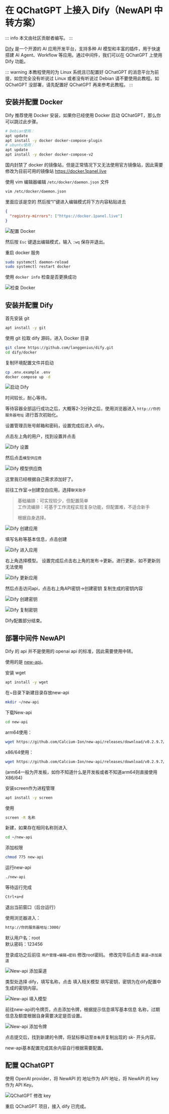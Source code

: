 # 在 QChatGPT 上接入 Dify（NewAPI 中转方案）

::: info 
本文由社区贡献者编写。
:::

[Dify](https://dify.ai/) 是一个开源的 AI 应用开发平台，支持多种 AI 模型和丰富的插件，用于快速搭建 AI Agent、Workflow 等应用。通过中间件，我们可以在 QChatGPT 上使用 Dify 功能。

::: warning 
本教程使用的为 Linux 系统且已配置好 QChatGPT 的消息平台为前提，如您完全没有听说过 Linux 或者没有听说过 Debian 请不要使用此教程。如 QChatGPT 没部署，请先配置好 QChatGPT 再来参考此教程。
:::

## 安装并配置 Docker

Dify 推荐使用 Docker 安装，如果你已经使用 Docker 启动 QChatGPT，那么你可以跳过此步骤。

```bash
# Debian使用：
apt update
apt install -y docker docker-compose-plugin
# ubuntu使用：
apt update
apt install -y docker docker-compose-v2
```

国内封禁了 docker 的镜像站，但是正常情况下又无法使用官方镜像站，因此需要修改为目前可用的镜像站 https://docker.1panel.live

使用 vim 编辑器编辑 `/etc/docker/daemon.json` 文件

```bash
vim /etc/docker/daemon.json
```

里面应该是空的
然后按“I”键进入编辑模式将下方内容粘贴进去

```json
{
  "registry-mirrors": ["https://docker.1panel.live"]
}
```

![配置 Docker](/assets/image/dify_01.png)

然后按 `Esc` 键退出编辑模式，输入 `:wq` 保存并退出。

重启 docker 服务

```bash
sudo systemctl daemon-reload
sudo systemctl restart docker
```

使用 `docker info` 检查是否更换成功

![检查 Docker](/assets/image/dify_02.png)

## 安装并配置 Dify

首先安装 git

```bash
apt install -y git
```

使用 git 拉取 dify 源码，进入 Docker 目录

```bash
git clone https://github.com/langgenius/dify.git
cd dify/docker
```

复制环境配置文件并启动

```bash
cp .env.example .env
docker compose up -d
```

![启动 Dify](/assets/image/dify_03.png)

时间较长，耐心等待。

等待容器全部运行成功之后，大概等2-3分钟之后，使用浏览器进入 `http://你的服务器地址` 进行首次初始化。

设置管理员账号邮箱和密码，设置完成后进入 dify。

点击左上角的用户，找到设置并点击

![Dify 设置](/assets/image/dify_04.png)

然后点击`模型供应商`

![Dify 模型供应商](/assets/image/dify_05.png)

这里我已经根据自己需求添加好了。

前往工作室→创建空白应用，选择`聊天助手`

> 基础编排：可实现较少，但配置简单  
> 工作流编排：可基于工作流程实现复杂功能，但配置难，不适合新手  
> 
> 根据自身选择。

![Dify 创建应用](/assets/image/dify_06.png)

填写名称等基本信息，点击创建

![Dify 进入应用](/assets/image/dify_07.png)

右上角选择模型。
设置完成后点击右上角的发布→更新。进行更新，如不更新则无法使用

![Dify 更新应用](/assets/image/dify_08.png)

然后点击访问api，点击右上角API密钥→创建密钥 复制生成的密钥内容

![Dify 创建密钥](/assets/image/dify_09.png)

![Dify 复制密钥](/assets/image/dify_10.png)

Dify配置部分结束。

## 部署中间件 NewAPI

Dify 的 api 并不是使用的 openai api 的标准，因此需要使用中转。

使用的是 [new-api](https://github.com/Calcium-Ion/new-api)。

安装 wget

```bash
apt install -y wget
```

在~目录下新建目录存放new-api

```bash
mkdir ~/new-api
```

下载New-api

```bash
cd new-api
```

arm64使用：

```bash
wget https://github.com/Calcium-Ion/new-api/releases/download/v0.2.9.7/one-api-arm64
```

x86/64使用：

```bash
wget https://github.com/Calcium-Ion/new-api/releases/download/v0.2.9.7/one-api
```

(arm64一般为开发板，如你不知道什么是开发板或者不知道arm64则直接使用X86/64)

安装screen作为进程管理

```bash
apt install -y screen
```

使用

```bash
screen -R 名称
```

新建，如果存在相同名称则进入

```bash
cd ~/new-api
```

添加权限

```bash
chmod 775 new-api
```

运行new-api

```bash
./new-api
```

等待运行完成

```bash
Ctrl+a+d
```

退出当前窗口（后台运行）

使用浏览器进入：

```bash
http://你的服务器地址:3000/
```

默认用户名：root  
默认密码：123456

登录成功之后前往
`用户管理→编辑→密码`
修改root密码。
修改完毕后点击
`渠道→添加渠道`

![New-api 添加渠道](/assets/image/dify_11.png)

类型处选择 dify，填写名称，点击 填入相关模型
填写密钥，密钥为在dify配置中生成的密钥内容。

![New-api 填入模型](/assets/image/dify_12.png)

前往new-api的令牌页，点击添加令牌，根据提示信息填写基本信息 名称，过期信息及额度根据自身需要决定是否设置。

![New-api 添加令牌](/assets/image/dify_13.png)

点击提交后，找到新建的令牌，将鼠标移动至`查看`并复制出现的 sk- 开头内容。

new-api基本配置完成其余内容自行根据需要配置。

## 配置 QChatGPT

使用 OpenAI provider，将 NewAPI 的 地址作为 API 地址，将 NewAPI 的 key 作为 API Key。

![QChatGPT 修改 key](/assets/image/dify_14.png)

重启 QChatGPT 项目，接入 dify 已完成。

